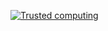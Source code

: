 [![Trusted computing][img]][vid]

[img]: https://img.youtube.com/vi/Uj-ElonmxaI/hqdefault.jpg
[vid]: https://youtu.be/Uj-ElonmxaI

